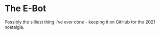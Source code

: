 # The E-Bot
Possibly the silliest thing I've ever done - keeping it on GitHub for the 2021 nostalgia.

